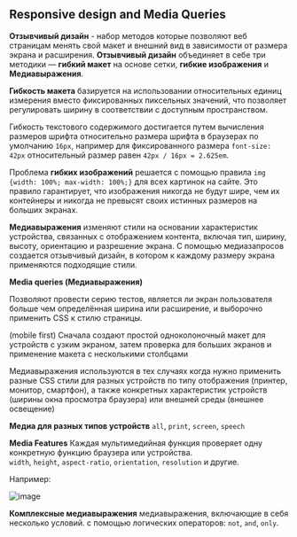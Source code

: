 Responsive design and Media Queries
---

**Отзывчивый дизайн** - набор методов которые позволяют веб страницам менять свой макет и внешний вид в зависимости от размера экрана и расширения.
**Отзывчивый дизайн** объединяет в себе три методики — **гибкий макет** на основе сетки, **гибкие изображения** и **Медиавыражения**.

**Гибкость макета** базируется на использовании относительных единиц измерения вместо фиксированных пиксельных значений, что позволяет регулировать ширину в соответствии с доступным пространством.

Гибкость текстового содержимого достигается путем вычисления размеров шрифта относительно размера шрифта в браузерах по умолчанию `16px`, например для фиксированного размера `font-size: 42px` относительный размер равен `42px / 16px = 2.625em`.

Проблема **гибких изображений** решается с помощью правила `img {width: 100%; max-width: 100%;}` для всех картинок на сайте. Это правило гарантирует, что изображения никогда не будут шире, чем их контейнеры и никогда не превысят своих истинных размеров на больших экранах.

**Медиавыражения** изменяют стили на основании характеристик устройства, связанных с отображением контента, включая тип, ширину, высоту, ориентацию и разрешение экрана. С помощью медиазапросов создается отзывчивый дизайн, в котором к каждому размеру экрана применяются подходящие стили.

**Media queries (Медиавыражения)**

Позволяют провести серию тестов, является ли экран пользователя больше чем определённая ширина или расширение, и выборочно применить CSS к стилю страницы.

(mobile first) Сначала создают простой одноколоночный макет для устройств с узким экраном, затем проверка для больших экранов и применение макета с несколькими столбцами

Медиавыражения используются в тех случаях когда нужно применить разные CSS стили для разных устройств по типу отображения (принтер, монитор, смартфон), а также конкретных характеристик устройств (ширины окна просмотра браузера) или внешней среды (внешнее освещение)

**Медиа для разных типов устройств**
`all`, `print`, `screen`, `speech`


**Media Features**
Каждая мультимедийная функция проверяет одну конкретную функцию браузера или устройства.  
`width`, `height`, `aspect-ratio`, `orientation`, `resolution` и другие.  

Например:  

![image](https://user-images.githubusercontent.com/92056073/153603120-0d282273-c477-4830-a368-caeb92ef433d.png)

**Комплексные медиавыражения**
медиавыражения, включающие в себя несколько условий. с помощью логических операторов: `not`, `and`,  `only`.



